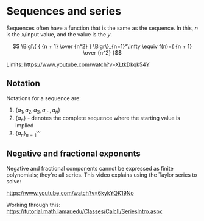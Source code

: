 # Sequences and series

Sequences often have a function that is the same as the sequence. In this, $n$ is the $x$/input value, and the value is the $y$.

$$ \Bigl\{ { {n + 1} \over {n^2} } \Bigr\}_{n=1}^\infty \equiv f(n)={ {n + 1} \over {n^2} }$$

Limits: https://www.youtube.com/watch?v=XLtkDkqk54Y

## Notation

Notations for a sequence are:
1. $\{ a_1, a_2, a_3, a_..., a_n \}$
2. $\{ a_n \}$ - denotes the complete sequence where the starting value is implied
3. $\{a_n\}^\infty_{n=1}$

## Negative and fractional exponents

Negative and fractional components cannot be expressed as finite polynomials; they're all series.  This video explains using the Taylor series to solve:

https://www.youtube.com/watch?v=6kykYQK19No

Working through this:
https://tutorial.math.lamar.edu/Classes/CalcII/SeriesIntro.aspx